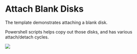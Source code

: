 # Attach Blank Disks

The template demonstrates attaching a blank disk.

Powershell scripts helps copy out those disks, and has various attach/detach cycles.

<a href="https://portal.azure.com/#create/Microsoft.Template/uri/https%3A%2F%2Fraw.githubusercontent.com%2Fanhowe%2Fscratch%2Fmaster%2Fsimplelinux%2Fazuredeploy.json" target="_blank">
    <img src="http://azuredeploy.net/deploybutton.png"/>
</a>
